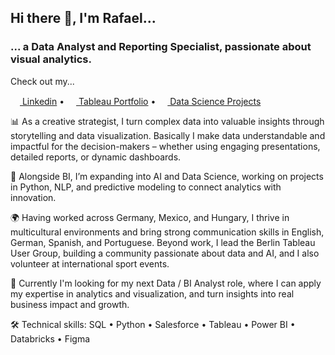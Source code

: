 ## Hi there 👋, I'm Rafael...
### ... a Data Analyst and Reporting Specialist, passionate about visual analytics.


Check out my...</b> 
<p align="left"> 
  <a href="https://www.linkedin.com/in/rafa-sandoval/"><img src="https://img.icons8.com/color/96/000000/linkedin-circled.png" height="15"/> Linkedin</a>  •  <a href="https://public.tableau.com/app/profile/rafael.sandoval/"><img src="https://img.icons8.com/color/96/tableau-software.png" height="15"/> Tableau Portfolio</a>  •  <a href="https://troopl.com/rafa-sandoval"><img src="https://img.icons8.com/color/96/data-configuration.png" height="15"/> Data Science Projects</a>
</p>



📊 As a creative strategist, I turn complex data into valuable insights through storytelling and data visualization. Basically I make data understandable and impactful for the decision-makers – whether using engaging presentations, detailed reports, or dynamic dashboards.

🤖 Alongside BI, I’m expanding into AI and Data Science, working on projects in Python, NLP, and predictive modeling to connect analytics with innovation.

🌍 Having worked across Germany, Mexico, and Hungary, I thrive in multicultural environments and bring strong communication skills in English, German, Spanish, and Portuguese. Beyond work, I lead the Berlin Tableau User Group, building a community passionate about data and AI, and I also volunteer at international sport events.

🚀 Currently I'm looking for my next Data / BI Analyst role, where I can apply my expertise in analytics and visualization, and turn insights into real business impact and growth.

🛠️ Technical skills: SQL • Python • Salesforce • Tableau • Power BI • Databricks • Figma
